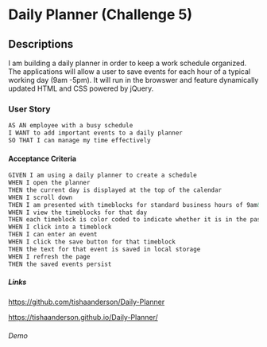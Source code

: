 # Daily Planner (Challenge 5)

## Descriptions

I am building a daily planner in order to keep a work schedule organized. The applications will allow a user to save events for each hour of a typical working day (9am -5pm). It will run in the browswer and feature dynamically updated HTML and CSS powered by jQuery.

### User Story

```md
AS AN employee with a busy schedule
I WANT to add important events to a daily planner
SO THAT I can manage my time effectively
```

#### Acceptance Criteria

```md
GIVEN I am using a daily planner to create a schedule
WHEN I open the planner
THEN the current day is displayed at the top of the calendar
WHEN I scroll down
THEN I am presented with timeblocks for standard business hours of 9am&ndash;5pm
WHEN I view the timeblocks for that day
THEN each timeblock is color coded to indicate whether it is in the past, present, or future
WHEN I click into a timeblock
THEN I can enter an event
WHEN I click the save button for that timeblock
THEN the text for that event is saved in local storage
WHEN I refresh the page
THEN the saved events persist
```


##### Links

https://github.com/tishaanderson/Daily-Planner

https://tishaanderson.github.io/Daily-Planner/

###### Demo

